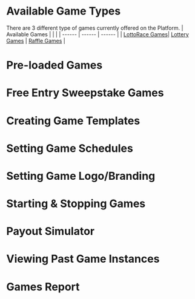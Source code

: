 <!-- TITLE: Games -->
<!-- SUBTITLE: A quick summary of Games -->

# Available Game Types

There are 3 different type of games currently offered on the Platform.
| Available Games | | |
| ------ | ------ | ------ | 
| [LottoRace Games](/administration/games/lottorace "Managing your Lottery & Raffle Games")|  [Lottery Games](/administration/games/lottery  "Managing your Lottery Games") | [Raffle Games](/administration/games/raffle "Managing your Raffle Games ") |





# Pre-loaded Games
# Free Entry Sweepstake Games
# Creating Game Templates
# Setting Game Schedules
# Setting Game Logo/Branding
# Starting & Stopping Games
# Payout Simulator
# Viewing Past Game Instances
# Games Report





